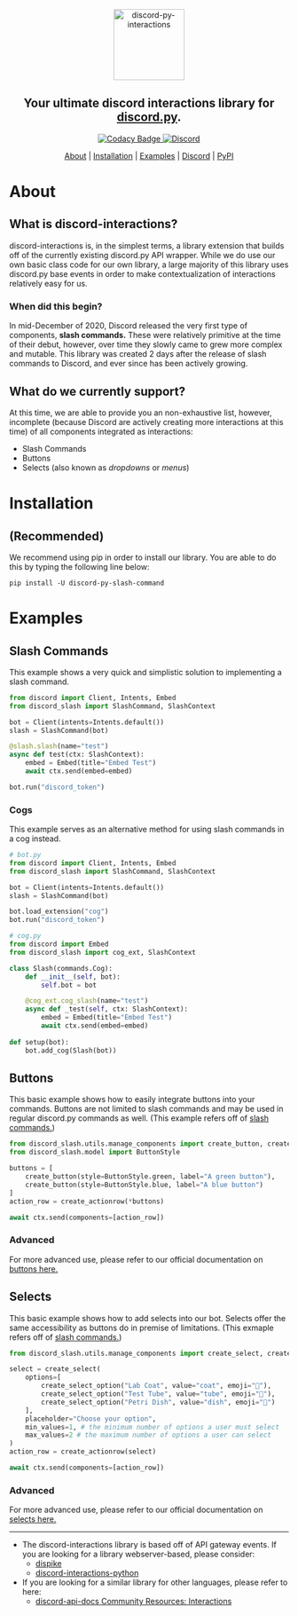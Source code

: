 <div align="center">
    <a href="https://pypi.org/project/discord-py-slash-command/">
        <img src="https://raw.githubusercontent.com/discord-py-slash-commands/discord-py-interactions/goverfl0w-new-readme/.github/banner_transparent.png" alt="discord-py-interactions" height="128">
    </a>
    <h2>Your ultimate discord interactions library for <a href="https://github.com/Rapptz/discord.py">discord.py</a>.</h2>
</div>

<div align="center">
        <a href="https://app.codacy.com/gh/eunwoo1104/discord-py-slash-command?utm_source=github.com&utm_medium=referral&utm_content=eunwoo1104/discord-py-slash-command&utm_campaign=Badge_Grade_Settings">
            <img src="https://api.codacy.com/project/badge/Grade/224bdbe58f8f43f28a093a33a7546456" alt="Codacy Badge">
        </a>
        <a href="https://discord.gg/KkgMBVuEkx">
            <img alt="Discord" src="https://img.shields.io/discord/789032594456576001">
        </a>
</div>

<p align="center">
    <a href="#about">About</a> |
    <a href="#installation">Installation</a> |
    <a href="#examples">Examples</a> |
    <a href="https://discord.gg/KkgMBVuEkx">Discord</a> |
    <a href="https://pypi.org/project/discord-py-slash-command/">PyPI</a>
</p>

# About
## What is discord-interactions?
discord-interactions is, in the simplest terms, a library extension that builds off of the currently existing
discord.py API wrapper. While we do use our own basic class code for our own library, a large majority of
this library uses discord.py base events in order to make contextualization of interactions relatively easy
for us.

### When did this begin?
In mid-December of 2020, Discord released the very first type of components, **slash commands.** These were
relatively primitive at the time of their debut, however, over time they slowly came to grew more complex
and mutable. This library was created 2 days after the release of slash commands to Discord, and ever since
has been actively growing.

## What do we currently support?
At this time, we are able to provide you an non-exhaustive list, however, incomplete (because Discord are actively
creating more interactions at this time) of all components integrated as interactions:

* Slash Commands
* Buttons
* Selects (also known as *dropdowns* or *menus*)

# Installation
## (Recommended)
We recommend using pip in order to install our library. You are able to do this by typing the following line below:

`pip install -U discord-py-slash-command`

# Examples
## Slash Commands
This example shows a very quick and simplistic solution to implementing a slash command.

```py
from discord import Client, Intents, Embed
from discord_slash import SlashCommand, SlashContext

bot = Client(intents=Intents.default())
slash = SlashCommand(bot)

@slash.slash(name="test")
async def test(ctx: SlashContext):
    embed = Embed(title="Embed Test")
    await ctx.send(embed=embed)

bot.run("discord_token")
```

### Cogs
This example serves as an alternative method for using slash commands in a cog instead.

```py
# bot.py
from discord import Client, Intents, Embed
from discord_slash import SlashCommand, SlashContext

bot = Client(intents=Intents.default())
slash = SlashCommand(bot)

bot.load_extension("cog")
bot.run("discord_token")

# cog.py
from discord import Embed
from discord_slash import cog_ext, SlashContext

class Slash(commands.Cog):
    def __init__(self, bot):
        self.bot = bot

    @cog_ext.cog_slash(name="test")
    async def _test(self, ctx: SlashContext):
        embed = Embed(title="Embed Test")
        await ctx.send(embed=embed)
    
def setup(bot):
    bot.add_cog(Slash(bot))
```

## Buttons
This basic example shows how to easily integrate buttons into your commands. Buttons are not limited to
slash commands and may be used in regular discord.py commands as well.
(This example refers off of [slash commands.](#slash-commands))

```py
from discord_slash.utils.manage_components import create_button, create_actionrow
from discord_slash.model import ButtonStyle

buttons = [
    create_button(style=ButtonStyle.green, label="A green button"),
    create_button(style=ButtonStyle.blue, label="A blue button")
]
action_row = create_actionrow(*buttons)

await ctx.send(components=[action_row])
```

### Advanced
For more advanced use, please refer to our official documentation on [buttons here.](https://discord-py-slash-command.readthedocs.io/en/latest/components.html#responding-to-interactions)

## Selects
This basic example shows how to add selects into our bot. Selects offer the same accessibility as buttons do
in premise of limitations.
(This exmaple refers off of [slash commands.](#slash-commands))

```py
from discord_slash.utils.manage_components import create_select, create_select_option, create_actionrow

select = create_select(
    options=[
        create_select_option("Lab Coat", value="coat", emoji="🥼"),
        create_select_option("Test Tube", value="tube", emoji="🧪"),
        create_select_option("Petri Dish", value="dish", emoji="🧫")
    ],
    placeholder="Choose your option",
    min_values=1, # the minimum number of options a user must select
    max_values=2 # the maximum number of options a user can select
)
action_row = create_actionrow(select)

await ctx.send(components=[action_row])
```

### Advanced
For more advanced use, please refer to our official documentation on [selects here.](https://discord-py-slash-command.readthedocs.io/en/latest/components.html#what-about-selects-dropdowns)

--------

- The discord-interactions library is based off of API gateway events. If you are looking for a library webserver-based, please consider:
    - [dispike](https://github.com/ms7m/dispike)
    - [discord-interactions-python](https://github.com/discord/discord-interactions-python)
- If you are looking for a similar library for other languages, please refer to here:
    - [discord-api-docs Community Resources: Interactions](https://discord.com/developers/docs/topics/community-resources#interactions)

